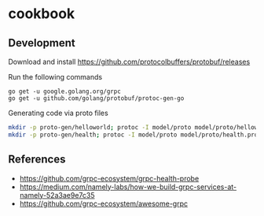# cookbook

## Development

Download and install https://github.com/protocolbuffers/protobuf/releases

Run the following commands

```
go get -u google.golang.org/grpc
go get -u github.com/golang/protobuf/protoc-gen-go
```

Generating code via proto files

```bash
mkdir -p proto-gen/helloworld; protoc -I model/proto model/proto/helloworld.proto --go_out=plugins=grpc:proto-gen/helloworld
mkdir -p proto-gen/health; protoc -I model/proto model/proto/health.proto --go_out=plugins=grpc:proto-gen/health
```

## References

- https://github.com/grpc-ecosystem/grpc-health-probe
- https://medium.com/namely-labs/how-we-build-grpc-services-at-namely-52a3ae9e7c35
- https://github.com/grpc-ecosystem/awesome-grpc